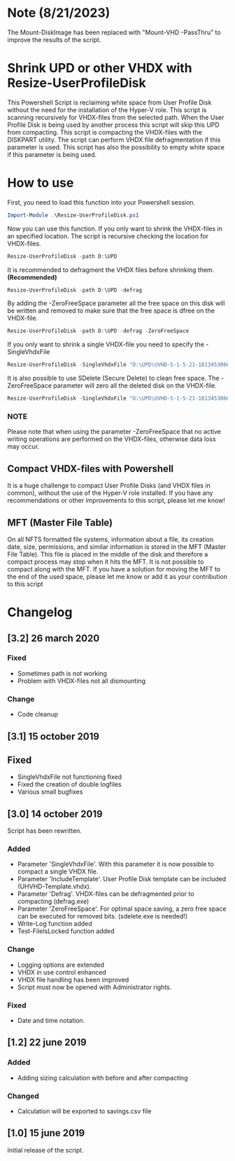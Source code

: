 # Note (8/21/2023)
The Mount-DiskImage has been replaced with "Mount-VHD -PassThru" to improve the results of the script.

# Shrink UPD or other VHDX with Resize-UserProfileDisk
This Powershell Script is reclaiming white space from User Profile Disk without the need for the installation of the Hyper-V role. This script is scanning recursively for VHDX-files from the selected path. When the User Profile Disk is being used by another process this script will skip this UPD from compacting. This script is compacting the VHDX-files with the DISKPART utility. The script can perform VHDX file defragmentation if this parameter is used. This script has also the possibility to empty white space if this parameter is being used.

# How to use
First, you need to load this function into your Powershell session.
```powershell
Import-Module .\Resize-UserProfileDisk.ps1
```
Now you can use this function. If you only want to shrink the VHDX-files in an specified location. The script is recursive checking the location for VHDX-files. 
```powershell
Resize-UserProfileDisk -path D:\UPD
```
It is recommended to defragment the VHDX files before shrinking them. **(Recommended)**
```powershell
Resize-UserProfileDisk -path D:\UPD -defrag
```
By adding the -ZeroFreeSpace parameter all the free space on this disk will be written and removed to make sure that the free space is dfree on the VHDX-file.
```powershell
Resize-UserProfileDisk -path D:\UPD -defrag -ZeroFreeSpace
```
If you only want to shrink a single VHDX-file you need to specify the -SingleVhdxFile
```powershell
Resize-UserProfileDisk -SingleVhdxFile "D:\UPD\UVHD-S-1-5-21-1813453066-1828016147-3244441213-1125.vhdx" -defrag
```
It is also possible to use SDelete (Secure Delete) to clean free space. The -ZeroFreeSpace parameter will zero all the deleted disk on the VHDX-file.
```powershell
Resize-UserProfileDisk -SingleVhdxFile "D:\UPD\UVHD-S-1-5-21-1813453066-1828016147-3244441213-1125.vhdx" -defrag -ZeroFreeSpace
```
### NOTE
Please note that when using the parameter -ZeroFreeSpace that no active writing operations are performed on the VHDX-files, otherwise data loss may occur.

## Compact VHDX-files with Powershell
It is a huge challenge to compact User Profile Disks (and VHDX files in common), without the use of the Hyper-V role installed. If you have any recommendations or other improvements to this script, please let me know!

## MFT (Master File Table)
On all NFTS formatted file systems, information about a file, its creation date, size, permissions, and similar information is stored in the MFT (Master File Table). This file is placed in the middle of the disk and therefore a compact process may stop when it hits the MFT. It is not possible to compact along with the MFT. If you have a solution for moving the MFT to the end of the used space, please let me know or add it as your contribution to this script

# Changelog

## [3.2] 26 march 2020

### Fixed
- Sometimes path is not working
- Problem with VHDX-files not all dismounting

### Change
- Code cleanup

## [3.1] 15 october 2019

## Fixed 
- SingleVhdxFile not functioning fixed
- Fixed the creation of double logfiles
- Various small bugfixes

## [3.0] 14 october 2019
Script has been rewritten.

### Added 
- Parameter 'SingleVhdxFile'. With this parameter it is now possible to compact a single VHDX file.
- Parameter 'IncludeTemplate'. User Profile Disk template can be included (UHVHD-Template.vhdx).
- Parameter 'Defrag'. VHDX-files can be defragmented prior to compacting (defrag.exe)
- Parameter 'ZeroFreeSpace'. For optimal space saving, a zero free space can be executed for removed bits. (sdelete.exe is needed!)
- Write-Log function added
- Test-FileIsLocked function added

### Change
- Logging options are extended
- VHDX in use control enhanced
- VHDX file handling has been improved
- Script must now be opened with Administrator rights.

### Fixed
- Date and time notation.

## [1.2] 22 june 2019

### Added
- Adding sizing calculation with before and after compacting

### Changed
- Calculation will be exported to savings.csv file

## [1.0] 15 june 2019
Initial release of the script.
